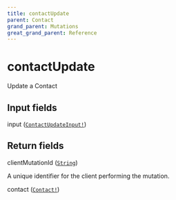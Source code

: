 ```yaml
---
title: contactUpdate
parent: Contact
grand_parent: Mutations
great_grand_parent: Reference
---
```


# contactUpdate

Update a Contact

## Input fields

<div class="field-entry ">
  <span id="input" class="field-name anchored">input (<code><a href="/docs/reference/input_object/contactupdateinput">ContactUpdateInput!</a></code>)</span>

  <div class="description-wrapper">

  </div>
</div>

## Return fields

<div class="field-entry ">
  <span id="clientmutationid" class="field-name anchored">clientMutationId (<code><a href="/docs/reference/scalar/string">String</a></code>)</span>

  <div class="description-wrapper">
   <p>A unique identifier for the client performing the mutation.</p>

  </div>
</div>

<div class="field-entry ">
  <span id="contact" class="field-name anchored">contact (<code><a href="/docs/reference/object/contact">Contact!</a></code>)</span>

  <div class="description-wrapper">

  </div>
</div>

